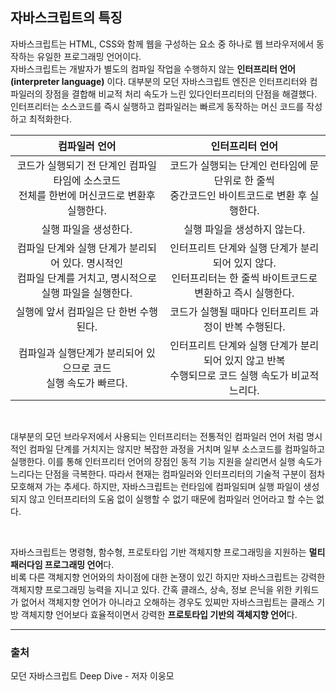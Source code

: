 ## 자바스크립트의 특징

자바스크립트는 HTML, CSS와 함께 웹을 구성하는 요소 중 하나로 웹 브라우저에서 동작하는 유일한 프로그래밍 언어이다.  
자바스크립트는 개발자가 별도의 컴파일 작업을 수행하지 않는 **인터프리터 언어(interpreter language)** 이다.
대부분의 모던 자바스크립트 엔진은 인터프리터와 컴파일러의 장점을 결합해 비교적 처리 속도가 느린 있다인터프리터의 단점을 해결했다. 인터프리터는 소스코드를 즉시 실행하고 컴파일러는 빠르게 동작하는 머신 코드를 작성하고 최적화한다.

|                                                 컴파일러 언어                                                  |                                                  인터프리터 언어                                                  |
| :------------------------------------------------------------------------------------------------------------: | :---------------------------------------------------------------------------------------------------------------: |
|        코드가 실행되기 전 단계인 컴파일 타임에 소스코드 </br> 전체를 한번에 머신코드로 변환후 실행한다.        |         코드가 실행되는 단계인 런타임에 문 단위로 한 줄씩 </br> 중간코드인 바이트코드로 변환 후 실행한다.         |
|                                             실행 파일을 생성한다.                                              |                                           실행 파일을 생성하지 않는다.                                            |
| 컴파일 단계와 실행 단계가 분리되어 있다. 명시적인 </br> 컴파일 단계를 거치고, 명시적으로 실행 파일을 실행한다. | 인터프리트 단계와 실행 단계가 분리되어 있지 않다. </br> 인터프리터는 한 줄씩 바이트코드로 변환하고 즉시 실행한다. |
|                                     실행에 앞서 컴파일은 단 한번 수행된다.                                     |                               코드가 실행될 때마다 인터프리트 과정이 반복 수행된다.                               |
|                      컴파일과 실행단계가 분리되어 있으므로 코드 </br> 실행 속도가 빠르다.                      |      인터프리트 단계와 실행 단계가 분리되어 있지 않고 반복 </br> 수행되므로 코드 실행 속도가 비교적 느리다.       |

</br>

대부분의 모던 브라우저에서 사용되는 인터프리터는 전통적인 컴파일러 언어 처럼 명시적인 컴파일 단계를 거치지는 않지만
복잡한 과정을 거치며 일부 소스코드를 컴파일하고 실행한다. 이를 통해 인터프리터 언어의 장점인 동적 기능 지원을 살리면서 실행 속도가 느리다는 단점을 극복한다. 따라서 현재는 컴파일러와 인터프리터의 기술적 구분이 점차 모호해져 가는 추세다. 하지만, 자바스크립트는 런타임에 컴파일되며 실행 파일이 생성되지 않고 인터프리터의 도움 없이 실행할 수 없기 때문에 컴파일러 언어라고 할 수는 없다.

</br>

자바스크립트는 명령형, 함수형, 프로토타입 기반 객체지향 프로그래밍을 지원하는 **멀티 패러다임 프로그래밍 언어**다.  
비록 다른 객체지향 언어와의 차이점에 대한 논쟁이 있긴 하지만 자바스크립트는 강력한 객체지향 프로그래밍 능력을 지니고 있다. 간혹 클래스, 상속, 정보 은닉을 위한 키워드가 없어서 객체지향 언어가 아니라고 오해하는 경우도 있찌만 자바스크립트는 클래스 기방 객체지향 언어보다 효율적이면서 강력한 **프로토타입 기반의 객체지향 언어**다.

<hr>

### 출처

모던 자바스크립트 Deep Dive - 저자 이웅모
